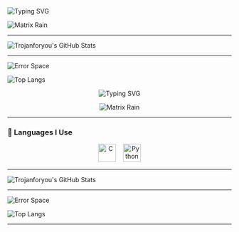   <img src="https://readme-typing-svg.demolab.com?font=Fira+Code&duration=4000&pause=1000&color=00FF00&center=true&vCenter=true&width=600&height=50&lines=The+Matrix+has+you...;Follow+the+green+commits...;Knock,+knock+Neo...;System+Breached..." alt="Typing SVG" />
</p>

<p align="center">

![Matrix Rain](https://media2.giphy.com/media/v1.Y2lkPTc5MGI3NjExd3R1am9ieDQ5MnVmenBqcXA0bnBvNGJ4c2RpbTk3bmY1cmljMDhlZSZlcD12MV9pbnRlcm5hbF9naWZfYnlfaWQmY3Q9Zw/12W5Sg2koWYnwA/giphy.gif)

---

![Trojanforyou's GitHub Stats](https://github-readme-stats.vercel.app/api?username=Trojanforyou&show_icons=true&hide_border=true&theme=chartreuse-dark&bg_color=000000&title_color=00FF00&icon_color=00FF00&text_color=00FF00)

---
![Error Space](https://media1.giphy.com/media/v1.Y2lkPTc5MGI3NjExdmNkN2lnMzViZTg4emk1NTM3NnN1czczanJyc2IyNGF6b3hucXExaCZlcD12MV9pbnRlcm5hbF9naWZfYnlfaWQmY3Q9Zw/C4NdKtRaQE9m8/giphy.gif)

![Top Langs](https://github-readme-stats.vercel.app/api/top-langs/?username=Trojanforyou&layout=compact&theme=chartreuse-dark&hide_border=true&bg_color=000000&title_color=00FF00&text_color=00FF00)


<p align="center">
  <img src="https://readme-typing-svg.demolab.com?font=Fira+Code&duration=4000&pause=1000&color=00FF00&center=true&vCenter=true&width=600&height=50&lines=The+Matrix+has+you...;Follow+the+green+commits...;Knock,+knock+Neo...;System+Breached..." alt="Typing SVG" />
</p>

<p align="center">
  <img src="https://media2.giphy.com/media/v1.Y2lkPTc5MGI3NjExd3R1am9ieDQ5MnVmenBqcXA0bnBvNGJ4c2RpbTk3bmY1cmljMDhlZSZlcD12MV9pbnRlcm5hbF9naWZfYnlfaWQmY3Q9Zw/12W5Sg2koWYnwA/giphy.gif" alt="Matrix Rain" />
</p>

---

### 🧠 Languages I Use

<p align="center">
  <img src="https://cdn.jsdelivr.net/gh/devicons/devicon/icons/c/c-original.svg" width="40" title="C"/>
  &nbsp;&nbsp;
  <img src="https://cdn.jsdelivr.net/gh/devicons/devicon/icons/python/python-original.svg" width="40" title="Python"/>
</p>

---

![Trojanforyou's GitHub Stats](https://github-readme-stats.vercel.app/api?username=Trojanforyou&show_icons=true&hide_border=true&theme=chartreuse-dark&bg_color=000000&title_color=00FF00&icon_color=00FF00&text_color=00FF00)

---

![Error Space](https://media1.giphy.com/media/v1.Y2lkPTc5MGI3NjExdmNkN2lnMzViZTg4emk1NTM3NnN1czczanJyc2IyNGF6b3hucXExaCZlcD12MV9pbnRlcm5hbF9naWZfYnlfaWQmY3Q9Zw/C4NdKtRaQE9m8/giphy.gif)

![Top Langs](https://github-readme-stats.vercel.app/api/top-langs/?username=Trojanforyou&layout=compact&theme=chartreuse-dark&hide_border=true&bg_color=000000&title_color=00FF00&text_color=00FF00)

---




